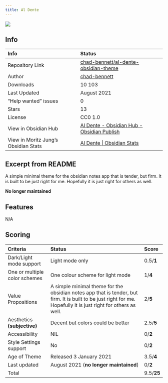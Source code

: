 ```yaml
---
title: Al Dente
---
```


<img src="https://camo.githubusercontent.com/1d0912649c2b4fe35cbdd2c4d54368fbfa36728ae4ca5442f0dbaf9294ddf59e/68747470733a2f2f636861642d62656e6e6574742e6769746875622e696f2f616c2d64656e74652d6f6273696469616e2d7468656d652f616c64656e74652d73637265656e73686f742e706e67">

## Info

| Info | Status |
| :---- | :---- |
| Repository Link | [chad-bennett/al-dente-obsidian-theme](https://github.com/chad-bennett/al-dente-obsidian-theme) |
| Author | [chad-bennett](https://github.com/chad-bennett) |
| Downloads | 10 103 |
| Last Updated | August 2021 |
| “Help wanted” issues | 0 |
| Stars | 13 |
| License | CC0 1.0 |
| View in Obsidian Hub | [Al Dente \- Obsidian Hub \- Obsidian Publish](https://publish.obsidian.md/hub/02+-+Community+Expansions/02.05+All+Community+Expansions/Themes/Al+Dente) |
| View in Moritz Jung’s Obsidian Stats | [Al Dente \| Obsidian Stats](https://www.moritzjung.dev/obsidian-stats/themes/al-dente/) |

## Excerpt from README
A simple minimal theme for the obsidian notes app that is tender, but firm. It is built to be just right for me. Hopefully it is just right for others as well.

**No longer maintained**

## Features
N/A

## Scoring
| Criteria | Status | Score |
| :---- | :---- | :---- |
| Dark/Light mode support | Light mode only | 0.5/**1** |
| One or multiple color schemes | One colour scheme for light mode | 1/**4** |
| Value Propositions | A simple minimal theme for the obsidian notes app that is tender, but firm. It is built to be just right for me. Hopefully it is just right for others as well. | 2/**5** |
| Aesthetics **(subjective)** | Decent but colors could be better | 2.5/**5** |
| Accessibility | NIL | 0/**2** |
| Style Settings support | No | 0/**2** |
| Age of Theme | Released 3 January 2021 | 3.5/**4** |
| Last updated | August 2021 (**no longer maintained**) | 0/**2** |
| Total |  | 9.5/**25** |